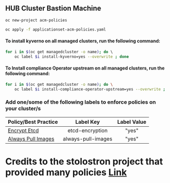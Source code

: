 
## HUB Cluster Bastion Machine

```bash
oc new-project acm-policies 

oc apply -f applicationset-acm-policies.yaml 
```

#### To install kyverno on all managed clusters, run the following command:
```bash
for i in $(oc get managedcluster -o name); do \ 
    oc label $i install-kyverno=yes --overwrite ; done

```
#### To Install compliance Operator upstream on all managed clusters, run the following command:
```bash 
for i in $(oc get managedcluster -o name); do \
    oc label $i install-compliance-operator-upstream=yes --overwrite ; done
```



### Add one/some of the following labels to enforce policies on your cluster/s

| Policy/Best Practice                                                                          | Label Key            | Label Value |
| :------------                                                                                 |:--------------------:| :----:|  
| [Encrypt Etcd](policies/best-practices-enforced-by-acm/etcd-encryption)                       | etcd-encryption      | "yes" |
| [Always Pull Images](policies/best-practices-enforced-by-kyverno/always-pull-images)          | always-pull-images   | "yes" |

# Credits to the stolostron project that provided many policies [Link](https://github.com/stolostron/policy-collection)

